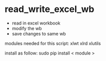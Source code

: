 # read_write_excel_wb
- read in excel workbook
- modify the wb
- save changes to same wb

modules needed for this script: xlwt xlrd xlutils

install as follow:
sudo pip install < module >
